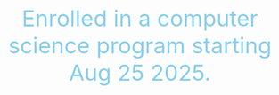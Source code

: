 
<html>
  <head>

  </head>

  <body>

  <p style="font-size:40px; color:87CEEB" align = "center">Enrolled in a computer science program starting Aug 25 2025.
  </p>
  </body>
</html>
